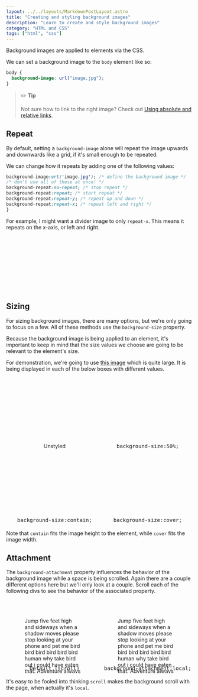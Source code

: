 ```yaml
---
layout: ../../layouts/MarkdownPostLayout.astro
title: "Creating and styling background images"
description: "Learn to create and style background images"
category: "HTML and CSS"
tags: ["html", "css"]
---
```


Background images are applied to elements via the CSS.

We can set a background image to the `body` element like so:

```css
body {
  background-image: url("image.jpg");
}
```

> ✏️ **Tip**
>
> Not sure how to link to the right image? Check out [Using absolute and relative links](/guides/links).

## Repeat

By default, setting a `background-image` alone will repeat the image upwards and downwards like a grid, if it's small enough to be repeated.

We can change how it repeats by adding one of the following values:

```css body {
background-image:url('image.jpg'); /* define the background image */
/* don't use all of these at once! */
background-repeat:no-repeat; /* stop repeat */
background-repeat:repeat; /* start repeat */
background-repeat:repeat-y; /* repeat up and down */
background-repeat:repeat-x; /* repeat left and right */
}
```

For example, I might want a divider image to only `repeat-x`. This means it repeats on the x-axis, or left and right.

 <div class="repeat-x">
</div>
<style>
    .repeat-x {
        background-image: url('https://sadhost.neocities.org/images/learn/divider-halloween.gif');
        width: 100%;
        height: 150px;
        background-size: 25%;
        background-repeat: repeat-x;
    }
</style>

## Sizing

For sizing background images, there are many options, but we're only going to focus on a few. All of these methods use the `background-size` property.

Because the background image is being applied to an element, it's important to keep in mind that the size values we choose are going to be relevant to the element's size.

For demonstration, we're going to use [this image](https://sadhost.neocities.org/images/learn/pumpkin-head.png) which is quite large. It is being displayed in each of the below boxes with different values.

 <div class="backgroundSizes">
    <div>
        <div class="label">Unstyled</div>
    </div>
    <div>
        <div class="label">
            <span class="ic">background-size:50%;</span>
        </div>
    </div>
    <div>
        <div class="label">
            <span class="ic">background-size:contain;</span>
        </div>
    </div>
    <div>
        <div class="label">
            <span class="ic">background-size:cover;</span>
        </div>
    </div>
</div>

<style>
    .backgroundSizes,
    .backgroundAttachment {
        display: flex;
        flex-wrap: wrap;
    }

    .backgroundSizes>div {
        border: 1px solid var(--white);
        width: 50%;
        height: 200px;
        position: relative;
        background-image: url('https://sadhost.neocities.org/images/learn/pumpkin-head.png');
    }

    .backgroundSizes>div:nth-of-type(2) {
        background-size: 50%;
    }

    .backgroundSizes>div:nth-of-type(3) {
        background-size: contain;
    }

    .backgroundSizes>div:nth-of-type(4) {
        background-size: cover;
    }

    .label {
        position: absolute;
        bottom: 0;
        background-color: var(--black);
        width: 100%;
        border: 1px solid var(--white);
        text-align: center;
        padding:5px;
    }
</style>

Note that `contain` fits the image height to the element, while `cover` fits the image width.

## Attachment

The `background-attachment` property influences the behavior of the background image while a space is being scrolled. Again there are a couple different options here but we'll only look at a couple. Scroll each of the following divs to see the behavior of the associated property.

<div class="backgroundAttachment">
<div>
    <p>Jump five feet high and sideways when a shadow moves please stop looking at your phone and pet me bird bird bird bird bird bird human why take bird out i could have eaten that. Adventure always small kitty warm kitty little balls of fur yet eat plants, meow, and throw up because i ate plants but meow meow be a nyan cat, feel great about it, be annoying 24/7 poop rainbows in litter box all day. Hopped up on catnip murf pratt ungow ungow always ensure to lay down in such a manner that tail can lightly brush human face at 5am until human fills food dish or eat fish on floor jump on human and sleep on her all night long be long in the bed</p>
    <div class="label scroll"><span class="ic">Default (scroll)</span></div>

</div>
<div>
    <p>Jump five feet high and sideways when a shadow moves please stop looking at your phone and pet me bird bird bird bird bird bird human why take bird out i could have eaten that. Adventure always small kitty warm kitty little balls of fur yet eat plants, meow, and throw up because i ate plants but meow meow be a nyan cat, feel great about it, be annoying 24/7 poop rainbows in litter box all day. Hopped up on catnip murf pratt ungow ungow always ensure to lay down in such a manner that tail can lightly brush human face at 5am until human fills food dish or eat fish on floor jump on human and sleep on her all night long be long in the bed</p>
    <div class="label scroll"><span class="ic">background-attachment:local;</span></div>
</div>
</div>
<style>
    .backgroundAttachment {
        display: flex;
        flex-wrap: wrap;
    }
    .backgroundAttachment>div {
        border: 1px solid var(--white);
        width: 50%;
        height: 200px;
        position: relative;
        background-image: url('https://sadhost.neocities.org/images/learn/pixel-graveyard.gif');
        overflow: auto;
    }
    .backgroundAttachment>div:nth-of-type(2) {
        background-attachment: local;
    }
    .backgroundAttachment>div>p {
        background-color: var(--black);
        margin: 40px;
        padding: 10px;
    }
    .ic {
        font-family:monospace;
        color:var
    }
    .scroll {
    position: sticky;
    }
</style>

It's easy to be fooled into thinking `scroll` makes the background scroll with the page, when actually it's `local`.
